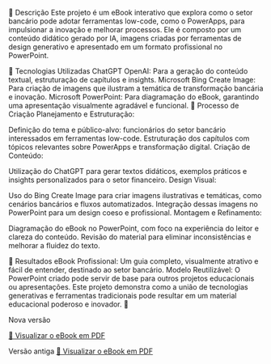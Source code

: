 📒 Descrição
Este projeto é um eBook interativo que explora como o setor bancário pode adotar ferramentas low-code, como o PowerApps, para impulsionar a inovação e melhorar processos. Ele é composto por um conteúdo didático gerado por IA, imagens criadas por ferramentas de design generativo e apresentado em um formato profissional no PowerPoint.

🤖 Tecnologias Utilizadas
ChatGPT OpenAI: Para a geração do conteúdo textual, estruturação de capítulos e insights.
Microsoft Bing Create Image: Para criação de imagens que ilustram a temática de transformação bancária e inovação.
Microsoft PowerPoint: Para diagramação do eBook, garantindo uma apresentação visualmente agradável e funcional.
🧐 Processo de Criação
Planejamento e Estruturação:

Definição do tema e público-alvo: funcionários do setor bancário interessados em ferramentas low-code.
Estruturação dos capítulos com tópicos relevantes sobre PowerApps e transformação digital.
Criação de Conteúdo:

Utilização do ChatGPT para gerar textos didáticos, exemplos práticos e insights personalizados para o setor financeiro.
Design Visual:

Uso do Bing Create Image para criar imagens ilustrativas e temáticas, como cenários bancários e fluxos automatizados.
Integração dessas imagens no PowerPoint para um design coeso e profissional.
Montagem e Refinamento:

Diagramação do eBook no PowerPoint, com foco na experiência do leitor e clareza do conteúdo.
Revisão do material para eliminar inconsistências e melhorar a fluidez do texto.

🚀 Resultados
eBook Profissional: Um guia completo, visualmente atrativo e fácil de entender, destinado ao setor bancário.
Modelo Reutilizável: O PowerPoint criado pode servir de base para outros projetos educacionais ou apresentações.
Este projeto demonstra como a união de tecnologias generativas e ferramentas tradicionais pode resultar em um material educacional poderoso e inovador. 🚀

Nova versão

[📄 Visualizar o eBook em PDF](https://github.com/AdriSandes/prompts-recipe-to-create-a-ebook/blob/main/Ebook%20-%20Transforma%C3%A7%C3%A3o%20Banc%C3%A1ria%20%C3%81gil%20V2.pdf)


Versão antiga
[📄 Visualizar o eBook em PDF](https://github.com/AdriSandes/prompts-recipe-to-create-a-ebook/blob/de0b35e25cfaf9ca5424303f5fe324a999f326b1/Ebook-Transforma%C3%A7%C3%A3o%20Banc%C3%A1ria%20%C3%81gil.pdf)





